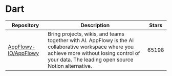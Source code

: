 # Dart

| Repository                                                      | Description                                                                                                                                                                                           | Stars |
| --------------------------------------------------------------- | ----------------------------------------------------------------------------------------------------------------------------------------------------------------------------------------------------- | ----- |
| [AppFlowy-IO/AppFlowy](https://github.com/AppFlowy-IO/AppFlowy) | Bring projects, wikis, and teams together with AI. AppFlowy is the AI collaborative workspace where you achieve more without losing control of your data. The leading open source Notion alternative. | 65198 |
